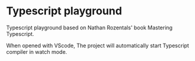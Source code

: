 # Typescript playground
Typescript playground based on Nathan Rozentals' book Mastering Typescript.

When opened with VScode, The project will automatically start Typescript compiler in watch mode.
